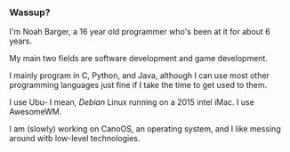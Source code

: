 ### Wassup?

I'm Noah Barger, a 16 year old programmer who's been at it for about 6 years.

My main two fields are software development and game development.

I mainly program in C, Python, and Java, although I can use most other programming languages just fine if I take the time to get used to them.

I use Ubu- I mean, *Debian* Linux running on a 2015 intel iMac. I use AwesomeWM. 

I am (slowly) working on CanoOS, an operating system, and I like messing around witb low-level technologies.
